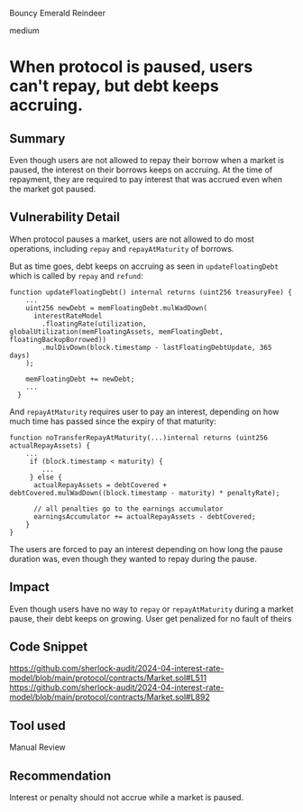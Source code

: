 Bouncy Emerald Reindeer

medium

# When protocol is paused, users can't repay, but debt keeps accruing.

## Summary
Even though users are not allowed to repay their borrow when a market is paused, the interest on their borrows keeps on accruing. 
At the time of repayment, they are required to pay interest that was accrued even when the market got paused.

## Vulnerability Detail
When protocol pauses a market, users are not allowed to do most operations, including `repay` and `repayAtMaturity` of borrows.

But as time goes, debt keeps on accruing as seen in `updateFloatingDebt` which is called by `repay` and `refund`:

```solidity
function updateFloatingDebt() internal returns (uint256 treasuryFee) {
    ...
    uint256 newDebt = memFloatingDebt.mulWadDown(
      interestRateModel
        .floatingRate(utilization, globalUtilization(memFloatingAssets, memFloatingDebt, floatingBackupBorrowed))
        .mulDivDown(block.timestamp - lastFloatingDebtUpdate, 365 days)
    );

    memFloatingDebt += newDebt;
    ...
  }

```

And `repayAtMaturity` requires user to pay an interest, depending on how much time has passed since the expiry of that maturity:

```solidity
function noTransferRepayAtMaturity(...)internal returns (uint256 actualRepayAssets) {
    ...
     if (block.timestamp < maturity) {
        ...
     } else {
      actualRepayAssets = debtCovered + debtCovered.mulWadDown((block.timestamp - maturity) * penaltyRate);

      // all penalties go to the earnings accumulator
      earningsAccumulator += actualRepayAssets - debtCovered;
    }
}
```

The users are forced to pay an interest depending on how long the pause duration was, even though they wanted to repay during the pause. 

## Impact
Even though users have no way to `repay` or `repayAtMaturity` during a market pause, their debt keeps on growing. User get penalized for no fault of theirs

## Code Snippet
https://github.com/sherlock-audit/2024-04-interest-rate-model/blob/main/protocol/contracts/Market.sol#L511
https://github.com/sherlock-audit/2024-04-interest-rate-model/blob/main/protocol/contracts/Market.sol#L892

## Tool used

Manual Review

## Recommendation

Interest or penalty should not accrue while a market is paused.
